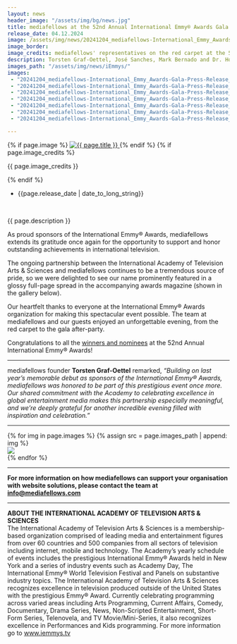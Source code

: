 ```yaml
---
layout: news
header_image: "/assets/img/bg/news.jpg"
title: mediafellows at the 52nd Annual International Emmy® Awards Gala
release_date: 04.12.2024
image: /assets/img/news/20241204_mediafellows-International_Emmy_Awards-Gala-Press-Release_1.png
image_border:
image_credits: mediafellows' representatives on the red carpet at the 52nd International Emmy® Awards
description: Torsten Graf-Oettel, José Sanches, Mark Bernado and Dr. Holger Hendel represent mediafellows and Pixleogic on the 52nd International Emmy® Gala red carpet. 
images_path: "/assets/img/news/iEmmys/"
images: 
 - "20241204_mediafellows-International_Emmy_Awards-Gala-Press-Release_2.jpg"
 - "20241204_mediafellows-International_Emmy_Awards-Gala-Press-Release_3.jpg"
 - "20241204_mediafellows-International_Emmy_Awards-Gala-Press-Release_4.jpg"
 - "20241204_mediafellows-International_Emmy_Awards-Gala-Press-Release_5.jpg"
 - "20241204_mediafellows-International_Emmy_Awards-Gala-Press-Release_6.jpg"
 - "20241204_mediafellows-International_Emmy_Awards-Gala-Press-Release_7.jpg"
 - "20241204_mediafellows-International_Emmy_Awards-Gala-Press-Release_8.jpg"

---
```


<div class="row">
    <div class="col-xl-4 col-lg-4 col-md-12">
        <div class="s-details-img mb-30">
          {% if page.image %}
          <a href="{{ page.image }}" class="view">
            <img src="{{ page.image }}" alt="{{ page.title }}">  
          </a>
          {% endif %}
          {% if page.image_credits %}
          <p>{{ page.image_credits }}</p>
          {% endif %}
        </div>
    </div>
    <div class="col-xl-8 col-lg-8 col-md-12">
        <div class="service-details mb-40">
          <div class="meta-info">
              <ul>
                  <li class="posts-time">{{page.release_date | date_to_long_string}}</li>
              </ul>
          </div>
          <br>
          <p>{{ page.description }}</p>
          <p>
As proud sponsors of the International Emmy® Awards, mediafellows extends its gratitude once again for the opportunity to support and honor outstanding achievements in international television.
          </p>
          <p>
The ongoing partnership between the International Academy of Television Arts & Sciences and mediafellows continues to be a tremendous source of pride, so we were delighted to see our name prominently featured in a glossy full-page spread in the accompanying awards magazine (shown in the gallery below).
          </p>
          <p>
Our heartfelt thanks to everyone at the International Emmy® Awards organization for making this spectacular event possible. The team at mediafellows and our guests enjoyed an unforgettable evening, from the red carpet to the gala after-party.  
          </p>
        </div>
    </div>
</div>
<div class="row">
    <div class="col-xl-12 col-lg-12">
        <div class="service-details mb-40">
          <p>
Congratulations to all the <a href="https://www.iemmys.tv/international-emmy-awards/nominees/" target="blank">winners and nominees</a> at the 52nd Annual International Emmy® Awards!
          </p>
          <hr>
          <p>
mediafellows founder <strong>Torsten Graf-Oettel</strong> remarked, <i>“Building on last year’s memorable debut as sponsors of the International Emmy® Awards, mediafellows was honored to be part of this prestigious event once more. Our shared commitment with the Academy to celebrating excellence in global entertainment media makes this partnership especially meaningful, and we’re deeply grateful for another incredible evening filled with inspiration and celebration.”</i>
          </p>
          <hr>
        </div>
    </div>
</div>

<div class="row">
    <div class="col-xl-12 col-lg-12">
        <div class="news-images owl-carousel">
          {% for img in page.images %}
            {% assign src = page.images_path | append: img %}
            <div class="col-sm-12">
              <a href="{{ src }}" class="view">
                <img src="{{ src }}">
              </a>
            </div>
          {% endfor %}
        </div>
        <hr>
    </div>
</div>

<div class="row">
    <div class="col-xl-12 col-lg-12">
        <div class="service-details mb-40">
          <p>
<strong>For more information on how mediafellows can support your organisation with website solutions, please contact the team at <a href="mailto:info@mediafellows.com">info@mediafellows.com</a></strong>
          </p>
          <hr>
          <p>
<strong>ABOUT THE INTERNATIONAL ACADEMY OF TELEVISION ARTS & SCIENCES</strong>
<br>
The International Academy of Television Arts & Sciences is a membership-based organization comprised of leading media and entertainment figures from over 60 countries and 500 companies from all sectors of television including internet, mobile and technology. The Academy’s yearly schedule of events includes the prestigious International Emmy® Awards held in New York and a series of industry events such as Academy Day, The International Emmy® World Television Festival and Panels on substantive industry topics. The International Academy of Television Arts & Sciences recognizes excellence in television produced outside of the United States with the prestigious Emmy® Award. Currently celebrating programming across varied areas including Arts Programming, Current Affairs, Comedy, Documentary, Drama Series, News, Non-Scripted Entertainment, Short-Form Series, Telenovela, and TV Movie/Mini-Series, it also recognizes excellence in Performances and Kids programming. For more information go to <a href="https://www.iemmys.tv/" target="blank">www.iemmys.tv</a>
          </p>
        </div>
    </div>
</div>